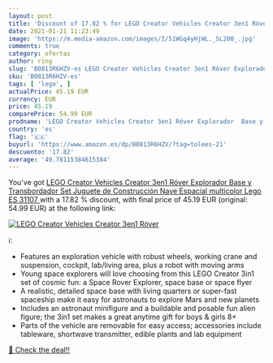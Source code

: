 ```yaml
---
layout: post
title: 'Discount of 17.82 % for LEGO Creator Vehicles Creator 3en1 Róver'
date: 2021-01-21 11:23:49
image: 'https://m.media-amazon.com/images/I/51WGq4yHjWL._SL200_.jpg'
comments: true
category: ofertas
author: ring
slug: 'B0813R6HZV-es LEGO Creator Vehicles Creator 3en1 Róver Explorador Base y...'
sku: 'B0813R6HZV-es'
tags: [ 'lego', ]
actualPrice: 45.19 EUR
currency: EUR
price: 45.19
comparePrice: 54.99 EUR
prodname: 'LEGO Creator Vehicles Creator 3en1 Róver Explorador  Base y Transbordador Set  Juguete de Construcción Nave Espacial  multicolor  Lego ES 31107 '
country: 'es'
flag: '🇪🇸'
buyurl: 'https://www.amazon.es/dp/B0813R6HZV/?tag=tolees-21'
descuento: '17.82'
average: '49.78115384615384'
---
```


You've got [LEGO Creator Vehicles Creator 3en1 Róver Explorador  Base y Transbordador Set  Juguete de Construcción Nave Espacial  multicolor  Lego ES 31107 ](https://www.amazon.es/dp/B0813R6HZV/?tag=tolees-21) with a  17.82 % discount, with final price of 45.19 EUR (original: 54.99 EUR) at the following link:

[![LEGO Creator Vehicles Creator 3en1 Róver](https://m.media-amazon.com/images/I/51WGq4yHjWL._SL200_.jpg)](https://www.amazon.es/dp/B0813R6HZV/?tag=tolees-21)

ℹ️:

- Features an exploration vehicle with robust wheels, working crane and suspension, cockpit, lab/living area, plus a robot with moving arms
- Young space explorers will love choosing from this LEGO Creator 3in1 set of cosmic fun: a Space Rover Explorer, space base or space flyer
- A realistic, detailed space base with living quarters or super-fast spaceship make it easy for astronauts to explore Mars and new planets
- Includes an astronaut minifigure and a buildable and posable fun alien figure; the 3in1 set makes a great anytime gift for boys & girls 8+
- Parts of the vehicle are removable for easy access; accessories include tableware, shortwave transmitter, edible plants and lab equipment

[🛒 Check the deal!!](https://www.amazon.es/dp/B0813R6HZV/?tag=tolees-21)
